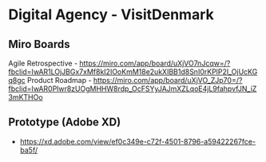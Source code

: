 # Digital Agency - VisitDenmark

##  Miro Boards
Agile Retrospective - https://miro.com/app/board/uXjVO7nJcqw=/?fbclid=IwAR1LOjJBGx7xMf8kI2IOoKmM18e2ukXIBB1d8SnI0rKPlP2I_OjUcKGq8gc
Product Roadmap - https://miro.com/app/board/uXjVO_ZJp70=/?fbclid=IwAR0Plwr8zUOgMHHW8rdp_OcFSYyJAJmXZLqoE4jL9fahpvfJN_iZ3mKTHOo

## Prototype (Adobe XD)
- https://xd.adobe.com/view/ef0c349e-c72f-4501-8796-a59422267fce-ba5f/
